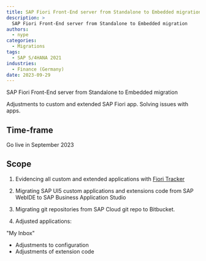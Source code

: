 ```yaml
---
title: SAP Fiori Front-End server from Standalone to Embedded migration
description: >
  SAP Fiori Front-End server from Standalone to Embedded migration
authors:
  - nype
categories:
  - Migrations
tags:
  - SAP S/4HANA 2021
industries:
  - Finance (Germany)
date: 2023-09-29
---
```

<!-- more -->

SAP Fiori Front-End server from Standalone to Embedded migration

Adjustments to custom and extended SAP Fiori app. Solving issues with apps.

## Time-frame

Go live in September 2023

## Scope

1. Evidencing all custom and extended applications with [Fiori Tracker](https://fioritracker.org)

2. Migrating SAP UI5 custom applications and extensions code from SAP WebIDE to SAP Business Application Studio

3. Migrating git repositories from SAP Cloud git repo to Bitbucket.

4. Adjusted applications:

"My Inbox"

- Adjustments to configuration
- Adjustments of extension code


